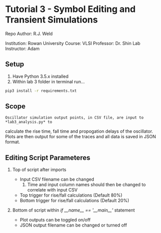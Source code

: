 # Tutorial 3 - Symbol Editing and Transient Simulations
Repo Author: R.J. Weld

Institution: Rowan University
Course: VLSI
Professor: Dr. Shin
Lab Instructor: Adam

Setup
-----
1. Have Python 3.5.x installed
2. Within lab 3 folder in terminal run...
```bash
pip3 install -r requirements.txt
```

Scope
-----
    Oscillator simulation output points, in CSV file, are input to *lab3_analysis.py* to
calculate the rise time, fall time and propogation delays of the oscillator. Plots are then
output for some of the traces and all data is saved in JSON format. 

Editing Script Parameteres
--------------------------
1. Top of script after imports
    - Input CSV filename can be changed
        1. Time and input column names should then be changed to correlate with input CSV
    - Top trigger for rise/fall calculations (Default 80%)
    - Bottom trigger for rise/fall calculations (Default 20%)
    
2. Bottom of script within _if \_\_name\_\_ == '\_\_main\_\_'_ statement
    - Plot outputs can be toggled on/off
    - JSON output filename can be changed or turned off